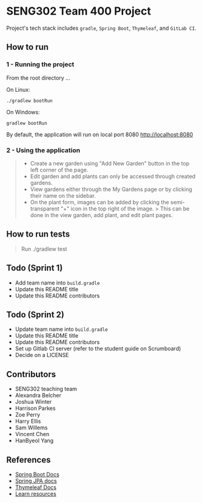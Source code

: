 # SENG302 Team 400 Project

Project's tech stack includes ```gradle```, ```Spring Boot```, ```Thymeleaf```, and ```GitLab CI```.

## How to run

### 1 - Running the project
From the root directory ...

On Linux:
```
./gradlew bootRun
```

On Windows:
```
gradlew bootRun
```

By default, the application will run on local port 8080 [http://localhost:8080](http://localhost:8080)

### 2 - Using the application

> - Create a new garden using "Add New Garden" button in the top left corner of the page.
> - Edit garden and add plants can only be accessed through created gardens.
> - View gardens either through the My Gardens page or by clicking their name on the sidebar.
> - On the plant form, images can be added by clicking the semi-transparent "+" icon in the top right of the image.
    > This can be done in the view garden, add plant, and edit plant pages.

## How to run tests

> Run ./gradlew test

## Todo (Sprint 1)

- Add team name into `build.gradle`
- Update this README title
- Update this README contributors

## Todo (Sprint 2)

- Update team name into `build.gradle`
- Update this README title
- Update this README contributors
- Set up Gitlab CI server (refer to the student guide on Scrumboard)
- Decide on a LICENSE

## Contributors

- SENG302 teaching team
- Alexandra Belcher
- Joshua Winter
- Harrison Parkes
- Zoe Perry
- Harry Ellis
- Sam Willems
- Vincent Chen 
- HanByeol Yang

## References

- [Spring Boot Docs](https://docs.spring.io/spring-boot/docs/current/reference/htmlsingle/)
- [Spring JPA docs](https://docs.spring.io/spring-data/jpa/docs/current/reference/html/)
- [Thymeleaf Docs](https://www.thymeleaf.org/documentation.html)
- [Learn resources](https://learn.canterbury.ac.nz/course/view.php?id=17797&section=8)

